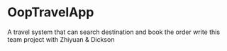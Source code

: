 # OopTravelApp
A travel system that can search destination and book the order
write this team project with Zhiyuan & Dickson
